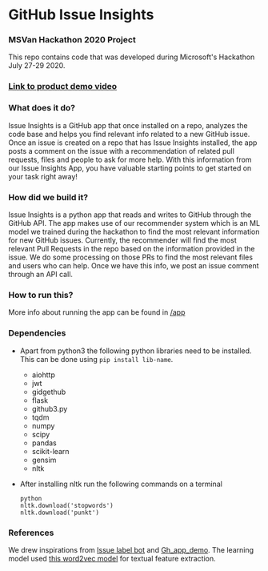 # GitHub Issue Insights

### MSVan Hackathon 2020 Project
This repo contains code that was developed during Microsoft's Hackathon July 27-29 2020.

### [Link to product demo video](https://microsoft-my.sharepoint.com/:v:/p/sichitha/EXAGYzegCN9Npw-gIdrpjp0Bq7DdG7a_Dk8fbGmwE-l4cw?e=yum2zV)

### What does it do?
Issue Insights is a GitHub app that once installed on a repo, analyzes the code base and helps you find relevant info related to a new GitHub issue.
Once an issue is created on a repo that has Issue Insights installed, the app posts a comment on the issue with a recommendation of related pull requests, files and people to ask for more help. With this information from our Issue Insights App, you have valuable starting points to get started on your task right away!

### How did we build it?
Issue Insights is a python app that reads and writes to GitHub through the GitHub API. The app makes use of our recommender system which is an ML model we trained during the hackathon to find the most relevant information for new GitHub issues. Currently, the recommender will find the most relevant Pull Requests in the repo based on the information provided in the issue. We do some processing on those PRs to find the most relevant files and users who can help. 
Once we have this info, we post an issue comment through an API call. 

### How to run this?
More info about running the app can be found in [/app](https://github.com/alekhyareddy28/Github-Issue-Insights/tree/master/app)

### Dependencies
- Apart from python3 the following python libraries need to be installed. This can be done using `pip install lib-name`.
    - aiohttp
    - jwt
    - gidgethub
    - flask
    - github3.py
    - tqdm
    - numpy
    - scipy
    - pandas
    - scikit-learn
    - gensim
    - nltk
- After installing nltk run the following commands on a terminal

      python
      nltk.download('stopwords')
      nltk.download('punkt')

### References
We drew inspirations from [Issue label bot](https://github.com/machine-learning-apps/Issue-Label-Bot) and [Gh_app_demo](https://github.com/Mariatta/gh_app_demo).
The learning model used [this word2vec model](https://github.com/alexandres/lexvec) for textual feature extraction.
